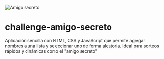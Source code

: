 ![Amigo secreto](https://github.com/user-attachments/assets/e5d5a578-b36e-4960-91b6-667ad5884131)
# challenge-amigo-secreto
Aplicación sencilla con HTML, CSS y JavaScript que permite agregar nombres a una lista y seleccionar uno de forma aleatoria. Ideal para sorteos rápidos y dinámicas como el "amigo secreto"
